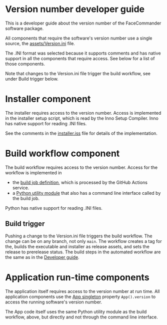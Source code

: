# Version number developer guide

This is a developer guide about the version number of the FaceCommander software
package.

All components that require the software's version number use a single source,
the [assets/Version.ini](../assets/Version.ini) file.

The .INI format was selected because it supports comments and has native support
in all the components that require access. See below for a list of those
components.

Note that changes to the Version.ini file trigger the build workflow, see under
Build trigger below.

# Installer component

The installer requires access to the version number. Access is implemented in
the installer setup script, which is read by the Inno Setup Compiler. Inno has
native support for reading .INI files.

See the comments in the [installer.iss](../installer.iss) file for details of
the implementation.

# Build workflow component

The build workflow requires access to the version number. Access for the
workflow is implemented in

- the [build job definition](../.github/workflows/release.yml),
  which is processed by the GitHub Actions service.
- a [Python utility module](../src/utils/readini.py) that also has a command
  line interface called by the build job.

Python has native support for reading .INI files.

## Build trigger

Pushing a change to the Version.ini file triggers the build workflow. The change can be on any branch, not only `main`. The workflow creates a tag for the, builds the executable and installer as release assets, and sets the release to prerelease status. The build steps in the automated workflow are the same as in the [Developer guide](readme.md).

# Application run-time components

The application itself requires access to the version number at run time. All
application components use the [App singleton](../src/app.py) property
`App().version` to access the running software's version number.

The App code itself uses the same Python utility module as the build workflow,
above, but directly and not through the command line interface.
